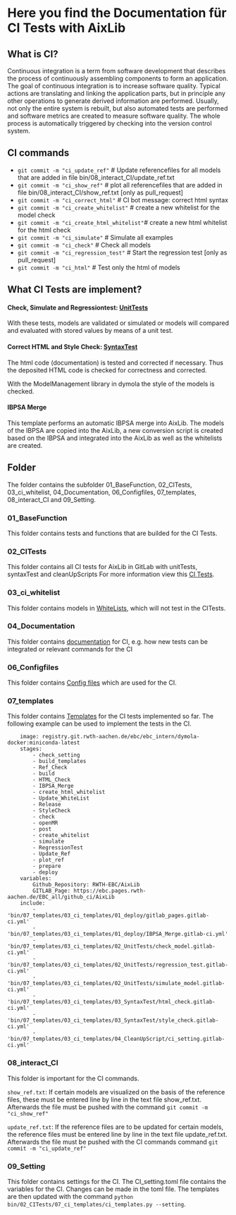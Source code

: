 # Here you find the Documentation für CI Tests with AixLib
## What is CI?

Continuous integration is a term from software development that describes the process of continuously assembling components to form an application. 
The goal of continuous integration is to increase software quality.
Typical actions are translating and linking the application parts, but in principle any other operations to generate derived information are performed. 
Usually, not only the entire system is rebuilt, but also automated tests are performed and software metrics are created to measure software quality. 
The whole process is automatically triggered by checking into the version control system.


## CI commands 

- `git commit -m "ci_update_ref"` 			# Update referencefiles for all models that are added in file bin/08_interact_CI/update_ref.txt  
- `git commit -m "ci_show_ref"`	  			# plot all referencefiles that are added in file bin/08_interact_CI/show_ref.txt [only as pull_request]
- `git commit -m "ci_correct_html"`     	# CI bot message: correct html syntax
- `git commit -m "ci_create_whitelist"` 	# create a new whitelist for the model check
- `git commit -m "ci_create_html_whitelist"`# create a new html whitelist for the html check
- `git commit -m "ci_simulate"` 	  		# Simulate all examples
- `git commit -m "ci_check"` 		  		# Check all models
- `git commit -m "ci_regression_test"` 		# Start the regression test [only as pull_request]
- `git commit -m "ci_html"` 				# Test only the html of models


## What CI Tests are implement?
#### Check, Simulate and Regressiontest: [UnitTests](https://github.com/RWTH-EBC/AixLib/blob/development/bin/02_CITests/UnitTests)

With these tests, models are validated or simulated or models will  compared and evaluated with stored values by means of a unit test.

#### Correct HTML and Style Check: [SyntaxTest](https://github.com/RWTH-EBC/AixLib/blob/development/bin/02_CITests/SyntaxTests)

The html code (documentation) is tested and corrected if necessary. Thus the deposited HTML code is checked for correctness and corrected.

With the ModelManagement library in dymola the style of the models is checked. 

#### IBPSA Merge
This template performs an automatic IBPSA merge into AixLib. The models of the IBPSA are copied into the AixLib, a new conversion script is created based on the IBPSA and integrated into the AixLib as well as the whitelists are created.

## Folder 
The folder contains the subfolder 01_BaseFunction, 02_CITests, 03_ci_whitelist, 04_Documentation, 06_Configfiles, 07_templates, 08_interact_CI and 09_Setting. 

### 01_BaseFunction
This folder contains tests and functions that are builded for the CI Tests. 

### 02_CITests
This folder contains all CI tests for AixLib in GitLab with unitTests, syntaxTest and cleanUpScripts
For more information view this [CI Tests](https://github.com/RWTH-EBC/AixLib/blob/development/bin/02_CITests).

### 03_ci_whitelist
This folder contains models in [WhiteLists](https://github.com/RWTH-EBC/AixLib/blob/development/bin/03_WhiteLists), which will not test in the CITests.

### 04_Documentation
This folder contains [documentation](https://github.com/RWTH-EBC/AixLib/blob/development/bin/04_Documentation) for CI, e.g. how new tests can be integrated or relevant commands for the CI 

### 06_Configfiles

This folder contains [Config files](https://github.com/RWTH-EBC/AixLib/blob/development/bin/06_Configfiles) which are used for the CI. 

### 07_templates
This folder contains [Templates](https://github.com/RWTH-EBC/AixLib/blob/development/bin/07_templates) for the CI tests implemented so far. The following example can be used to implement the tests in the CI. 
			
		image: registry.git.rwth-aachen.de/ebc/ebc_intern/dymola-docker:miniconda-latest
		stages:
			- check_setting
			- build_templates
			- Ref_Check
			- build
			- HTML_Check
			- IBPSA_Merge
			- create_html_whitelist
			- Update_WhiteList
			- Release
			- StyleCheck
			- check
			- openMR
			- post
			- create_whitelist
			- simulate
			- RegressionTest
			- Update_Ref
			- plot_ref
			- prepare
			- deploy
		variables:
			Github_Repository: RWTH-EBC/AixLib
			GITLAB_Page: https://ebc.pages.rwth-aachen.de/EBC_all/github_ci/AixLib
		include:
			- 'bin/07_templates/03_ci_templates/01_deploy/gitlab_pages.gitlab-ci.yml'  
			- 'bin/07_templates/03_ci_templates/01_deploy/IBPSA_Merge.gitlab-ci.yml'  
			- 'bin/07_templates/03_ci_templates/02_UnitTests/check_model.gitlab-ci.yml'  
			- 'bin/07_templates/03_ci_templates/02_UnitTests/regression_test.gitlab-ci.yml'  
			- 'bin/07_templates/03_ci_templates/02_UnitTests/simulate_model.gitlab-ci.yml'  
			- 'bin/07_templates/03_ci_templates/03_SyntaxTest/html_check.gitlab-ci.yml'  
			- 'bin/07_templates/03_ci_templates/03_SyntaxTest/style_check.gitlab-ci.yml' 
			- 'bin/07_templates/03_ci_templates/04_CleanUpScript/ci_setting.gitlab-ci.yml'

### 08_interact_CI

This folder is important for the CI commands. 

`show_ref.txt`: If certain models are visualized on the basis of the reference files, these must be entered line by line in the text file show_ref.txt. Afterwards the file must be pushed with the command `git commit -m "ci_show_ref"`
 
`update_ref.txt`: If the reference files are to be updated for certain models, the reference files must be entered line by line in the text file update_ref.txt. Afterwards the file must be pushed with the CI commands command `git commit -m "ci_update_ref"`

### 09_Setting

This folder contains settings for the CI. The CI_setting.toml file contains the variables for the CI. Changes can be made in the toml file. The templates are then updated with the command `python bin/02_CITests/07_ci_templates/ci_templates.py --setting`.
